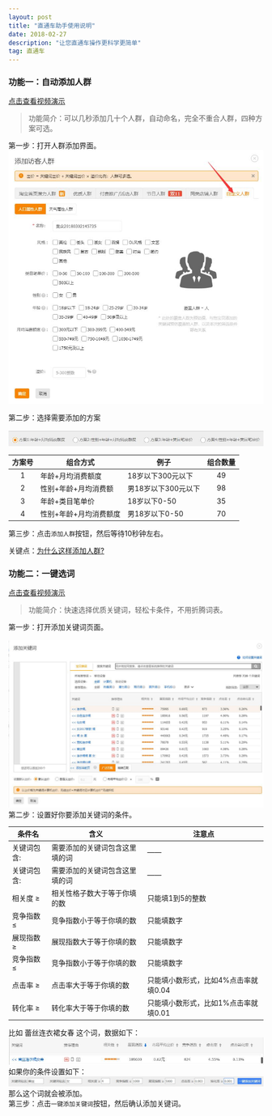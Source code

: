 ```yaml
---
layout: post
title: "直通车助手使用说明"
date: 2018-02-27
description: "让您直通车操作更科学更简单"
tag: 直通车
---   
```




### 功能一：自动添加人群
[点击查看视频演示](/img/直通车助手使用说明/添加人群演示.gif)  
>功能简介：可以几秒添加几十个人群，自动命名，完全不重合人群，四种方案可选。

第一步：打开人群添加界面。
<br/>
![](/img/直通车助手使用说明/人群添加.jpg)  

第二步：选择需要添加的方案  
<br/>
![](/img/直通车助手使用说明/四个方案.jpg)  

| 方案号 | 组合方式 | 例子 | 组合数量 |
| :-: | - | - | :-: |
| 1 | 年龄+月均消费额度 | 18岁以下300元以下 | 49 |
| 2 | 性别+年龄+月均消费额 | 男18岁以下300元以下 | 98 |
| 3 | 年龄+类目笔单价 | 18岁以下0-50 | 35 |
| 4 | 性别+年龄+月均消费额度 | 男18岁以下0-50 | 70 |

第三步：点击<code>添加人群</code>按钮，然后等待10秒钟左右。  

关键点：[为什么这样添加人群?](https://www.baidu.com)  




### 功能二：一键选词
[点击查看视频演示](/img/直通车助手使用说明/添加关键词演示.gif)  
>功能简介：快速选择优质关键词，轻松卡条件，不用折腾词表。

第一步：打开添加关键词页面。  
<br/>
![](/img/直通车助手使用说明/关键词添加.jpg)
第二步：设置好你要添加关键词的条件。  

| 条件名 | 含义 | 注意点 |
| - | - | - |
| 关键词包含: | 需要添加的关键词包含这里填的词 | —— |
| 关键词包含: | 需要添加的关键词包含这里填的词 | —— |
| 相关度 ≥ | 相关性格子数大于等于你填的数 | 只能填1到5的整数 |
| 竞争指数 ≤ | 竞争指数小于等于你填的数 | 只能填数字 |
| 展现指数 ≥ | 展现指数大于等于你填的数 | 只能填数字 |
| 竞争指数 ≤ | 竞争指数小于等于你填的数 | 只能填数字 |
| 点击率 ≥ | 点击率大于等于你填的数 | 只能填小数形式，比如4%点击率就填0.04 |
| 转化率 ≥ | 转化率大于等于你填的数 | 只能填小数形式，比如1%点击率就填0.01 |  

比如 蕾丝连衣裙女春 这个词，数据如下：  
![](/img/直通车助手使用说明/蕾丝连衣裙女春.jpg)  
如果你的条件设置如下：  
![](/img/直通车助手使用说明/条件.jpg)   
那么这个词就会被添加。  
第三步：点击<code>一键添加关键词</code>按钮，然后确认添加关键词。
